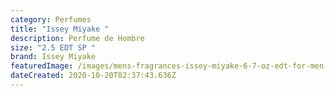 ```yaml
---
category: Perfumes
title: "Issey Miyake "
description: Perfume de Hombre
size: "2.5 EDT SP "
brand: Issey Miyake
featuredImage: /images/mens-fragrances-issey-miyake-6-7-oz-edt-for-men-1_2400x.jpg
dateCreated: 2020-10-20T02:37:43.636Z
---
```

